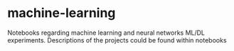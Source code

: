 # machine-learning
Notebooks regarding machine learning and neural networks
ML/DL experiments. Descriptions of the projects could be found within notebooks
